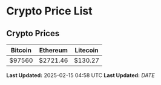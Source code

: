 # Crypto Price List

## Crypto Prices
| Bitcoin | Ethereum | Litecoin |
| ------- | -------- | -------- |
| $97560 | $2721.46 | $130.27 |
**Last Updated:** 2025-02-15 04:58 UTC
**Last Updated:** $DATE$
